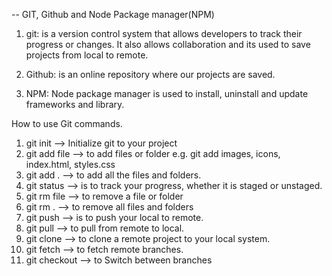 -- GIT, Github and Node Package manager(NPM)

1. git: is a version control system that allows developers to track their progress or changes. It also allows collaboration and its used to save projects from local to remote.

2. Github: is an online repository where our projects are saved.

3. NPM: Node package manager is used to install, uninstall and update frameworks and library.

How to use Git commands.

1. git init --> Initialize git to your project
2. git add file --> to add files or folder e.g. git add images, icons, index.html, styles.css
3. git add . --> to add all the files and folders.
4. git status --> is to track your progress, whether it is staged or unstaged.
5. git rm file --> to remove a file or folder
6. git rm . --> to remove all files and folders
7. git push --> is to push your local to remote.
8. git pull --> to pull from remote to local.
9. git clone --> to clone a remote project to your local system.
10. git fetch --> to fetch remote branches.
11. git checkout --> to Switch between branches


